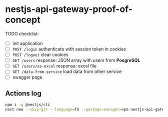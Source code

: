 # nestjs-api-gateway-proof-of-concept

TODO checklist:

-   [ ] init application
-   [ ] `POST /login` authenticate with session token in cookies
-   [ ] `POST /logout` clear cookies
-   [ ] `GET /users` response: JSON array with users from **PosgreSQL**
-   [ ] `GET /users/as-excel` response: excel file
-   [ ] `GET /data-from-service` load data from other service
-   [ ] swagger page

## Actions log

```bash
npm i -g @nestjs/cli
nest new --skip-git --language=TS --package-manager=npm nestjs-api-gateway-proof-of-concept
```

